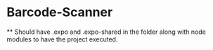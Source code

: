 # Barcode-Scanner
** Should have .expo and .expo-shared in the folder along with node modules to have the project executed.
